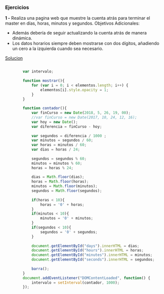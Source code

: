 ### Ejercicios

**1 -** Realiza una pagina web que muestre la cuenta atrás para terminar el master en días, horas, minutos y segundos.
Objetivos Adicionales:
- Además debería de seguir actualizando la cuenta atrás de manera dinámica.
- Los datos horarios siempre deben mostrarse con dos dígitos, añadiendo un cero a la izquierda cuando sea necesario.

[Solucion](../OTROS/cuenta-atras.html)

```javascript

        var intervalo;
        
        function mostrar(){
            for (var i = 0; i < elementos.length; i++) {
                elementos[i].style.opacity = 1;
            }
        }
        
        function contador(){
            var finCurso = new Date(2018, 5, 26, 19, 00);
            //var finCurso = new Date(2017, 10, 24, 12, 16);
         	var hoy = new Date();
         	var diferencia = finCurso - hoy;
         	
        	var segundos = diferencia / 1000 ;
            var minutos = segundos / 60;
            var horas = minutos / 60;
            var dias = horas / 24;
            
            segundos = segundos % 60;
            minutos = minutos % 60;
            horas = horas % 24;
            
            dias = Math.floor(dias);
        	horas = Math.floor(horas);
        	minutos = Math.floor(minutos);
        	segundos = Math.floor(segundos);
        	
            if(horas < 10){
                horas = '0' + horas;
            }
            if(minutos < 10){
                minutos = '0' + minutos;
            }
            if(segundos < 10){
                segundos = '0' + segundos;
            }
            
        	document.getElementById("days").innerHTML = dias;
        	document.getElementById("hours").innerHTML = horas;
        	document.getElementById("minutes").innerHTML = minutos;
        	document.getElementById("seconds").innerHTML = segundos;
        	
        	barra();
        }
        document.addEventListener("DOMContentLoaded", function() {
            intervalo = setInterval(contador, 1000);
        });
```
